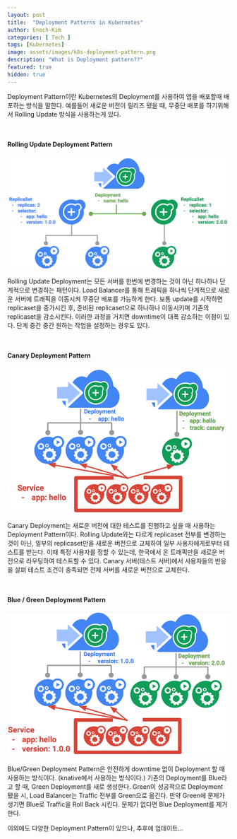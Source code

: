 ```yaml
---
layout: post
title:  "Deployment Patterns in Kubernetes"
author: Enoch-Kim
categories: [ Tech ]
tags: [Kubernetes]
image: assets/images/k8s-deployment-pattern.png
description: "What is Deployment pattern??"
featured: true
hidden: true
---
```


Deployment Pattern이란 Kubernetes의 Deployment를 사용하여 앱을 배포할때 배포하는 방식을 말한다. 예를들어 새로운 버전이 릴리즈 됐을 때,
무중단 배포를 하기위해서 Rolling Update 방식을 사용하는게 있다.

&nbsp;

#### Rolling Update Deployment Pattern

![Rolling-Update](../assets/images/k8s-rolling-update.png)

Rolling Update Deployment는 모든 서버를 한번에 변경하는 것이 아닌 하나하나 단계적으로 변경하는 패턴이다.
Load Balancer를 통해 트래픽을 하나씩 단계적으로 새로운 서버에 트래픽을 이동시켜 무중단 배포를 가능하게 한다.
보통 update를 시작하면 replicaset을 증가시킨 후, 준비된 replicaset으로 하나하나 이동시키며 기존의 replicaset을 감소시킨다.
이러한 과정을 거치면 downtime이 대폭 감소하는 이점이 있다.
단계 중간 중간 원하는 작업을 설정하는 경우도 있다.

&nbsp;

#### Canary Deployment Pattern

![Canary-Deployment](../assets/images/k8s-canary-deployment.png)

Canary Deployment는 새로운 버전에 대한 테스트를 진행하고 싶을 때 사용하는 Deployment Pattern이다.
Rolling Update와는 다르게 replicaset 전부를 변경하는 것이 아닌, 일부의 replicaset만을 새로운 버전으로 교체하여
일부 사용자에게로부터 테스트를 받는다. 이때 특정 사용자를 정할 수 있는데, 한국에서 온 트래픽만을 새로운 버전으로 라우팅하여
테스트할 수 있다. Canary 서버(테스트 서버)에서 사용자들의 반응을 살펴 테스트 조건이 충족되면 전체 서버를 새로운 버전으로 교체한다.

&nbsp;

#### Blue / Green Deployment Pattern

![Blue-Green-Deployment](../assets/images/k8s-blue-green-deployment.png)

Blue/Green Deployment Pattern은 안전하게 downtime 없이 Deployment 할 때 사용하는 방식이다. (knative에서 사용하는 방식이다.)
기존의 Deployment를 Blue라고 할 때, Green Deployment를 새로 생성한다.
Green이 성공적으로 Deployment 됐을 시, Load Balancer는 Traffic 전부를 Green으로 옮긴다.
만약 Green에 문제가 생기면 Blue로 Traffic을 Roll Back 시킨다.
문제가 없다면 Blue Deployment를 제거한다.

이외에도 다양한 Deployment Pattern이 있으나, 추후에 업데이트...
